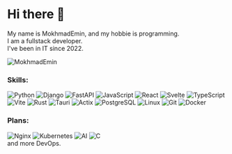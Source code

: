 # Hi there 👋
My name is MokhmadEmin, and my hobbie is programming.  
I am a fullstack developer.  
I've been in IT since 2022.

![MokhmadEmin](https://github-readme-stats.vercel.app/api/top-langs?username=MokhmadEmin&show_icons=true&theme=tokyonight&layout=compact)

### Skills:
![Python](https://img.shields.io/badge/-Python-090909?style=for-the-badge&logo=python)
![Django](https://img.shields.io/badge/-Django-090909?style=for-the-badge&logo=django)
![FastAPI](https://img.shields.io/badge/-FastAPI-090909?style=for-the-badge&logo=fastapi)
![JavaScript](https://img.shields.io/badge/-JavaScript-090909?style=for-the-badge&logo=JavaScript)
![React](https://img.shields.io/badge/-React-090909?style=for-the-badge&logo=react)
![Svelte](https://img.shields.io/badge/-Svelte-090909?style=for-the-badge&logo=svelte)
![TypeScript](https://img.shields.io/badge/-TypeScript-090909?style=for-the-badge&logo=TypeScript)
![Vite](https://img.shields.io/badge/-Vite-090909?style=for-the-badge&logo=vite)
![Rust](https://img.shields.io/badge/-Rust-090909?style=for-the-badge&logo=rust&logoColor=FF4500)
![Tauri](https://img.shields.io/badge/-Tauri-090909?style=for-the-badge&logo=tauri)
![Actix](https://img.shields.io/badge/-Actix-090909?style=for-the-badge&logo=actix)
![PostgreSQL](https://img.shields.io/badge/-PostgreSQL-090909?style=for-the-badge&logo=postgresql&logoColor=66b2ff)
![Linux](https://img.shields.io/badge/-Linux-090909?style=for-the-badge&logo=linux)
![Git](https://img.shields.io/badge/-Git-090909?style=for-the-badge&logo=git)
![Docker](https://img.shields.io/badge/-Docker-090909?style=for-the-badge&logo=docker
)
### Plans:
![Nginx](https://img.shields.io/badge/-Nginx-090909?style=for-the-badge&logo=nginx&logoColor=00FF00)
![Kubernetes](https://img.shields.io/badge/-Kubernetes-090909?style=for-the-badge&logo=kubernetes)
![AI](https://img.shields.io/badge/-AI-090909?style=for-the-badge&logo=tensorflow)
![C](https://img.shields.io/badge/-C-090909?style=for-the-badge&logo=c)    
and more DevOps.